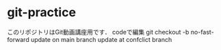 # git-practice
このリポジトリはGit動画講座用です．
codeで編集
git checkout -b no-fast-forward
update on main branch
update at confclict branch 

